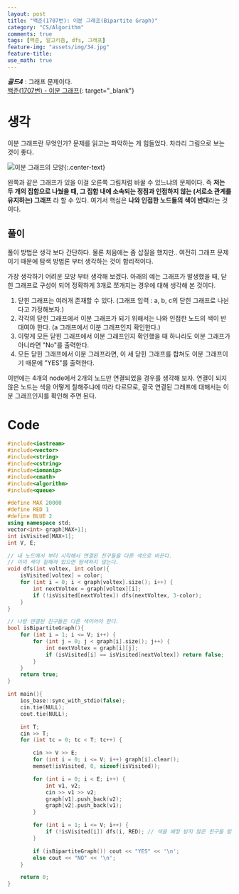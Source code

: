 ```yaml
---
layout: post
title: "백준(1707번): 이분 그래프(Bipartite Graph)"
category: "CS/Algorithm"
comments: true
tags: [백준, 알고리즘, dfs, 그래프]
feature-img: "assets/img/34.jpg"
feature-title:
use_math: true
---
```


**_골드4_** : 그래프 문제이다.  
[백준(1707번) - 이분 그래프](https://www.acmicpc.net/problem/1707){: target="\_blank"}

# 생각

이분 그래프란 무엇인가? 문제를 읽고는 파악하는 게 힘들었다. 차라리 그림으로 보는 것이 좋다.

![이분 그래프의 모양](https://gmlwjd9405.github.io/images/data-structure-graph/bipartite-graph2.png){:.center-text}

왼쪽과 같은 그래프가 있을 이걸 오른쪽 그림처럼 바꿀 수 있느냐의 문제이다. 즉 **저는 두 개의 집합으로 나눴을 때, 그 집합 내에 소속되는 정점과 인접하지 않는 (서로소 관계를 유지하는) 그래프** 라 할 수 있다. 여기서 핵심은 **나와 인접한 노드들의 색이 반대**라는 것이다.

## 풀이

풀이 방법은 생각 보다 간단하다. 물론 처음에는 좀 삽질을 했지만.. 여전히 그래프 문제이기 때문에 탐색 방법론 부터 생각하는 것이 합리적이다.

가장 생각하기 어려운 모양 부터 생각해 보겠다. 아래의 예는 그래프가 발생했을 때, 닫힌 그래프로 구성이 되어 정확하게 3개로 쪼개지는 경우에 대해 생각해 본 것이다.

1. 닫힌 그래프는 여러개 존재할 수 있다. (그래프 입력 : a, b, c의 닫힌 그래프로 나뉜다고 가정해보자.)
2. 각각의 닫힌 그래프에서 이분 그래프가 되기 위해서는 나와 인접한 노드의 색이 반대여야 한다. (a 그래프에서 이분 그래프인지 확인한다.)
3. 이렇게 모든 닫힌 그래프에서 이분 그래프인지 확인했을 때 하나라도 이분 그래프가 아니라면 "No"를 출력한다.
4. 모든 닫힌 그래프에서 이분 그래프라면, 이 세 닫힌 그래프를 합쳐도 이분 그래프이기 때문에 "YES"를 출력한다.

이번에는 4개의 node에서 2개의 노드만 연결되었을 경우를 생각해 보자. 연결이 되지 않은 노드는 색을 어떻게 칠해주냐에 따라 다르므로, 결국 연결된 그래프에 대해서는 이분 그래프인지를 확인해 주면 된다.

# Code

```c++
#include<iostream>
#include<vector>
#include<string>
#include<cstring>
#include<iomanip>
#include<cmath>
#include<algorithm>
#include<queue>

#define MAX 20000
#define RED 1
#define BLUE 2
using namespace std;
vector<int> graph[MAX+1];
int isVisited[MAX+1];
int V, E;

// 내 노드에서 부터 시작해서 연결된 친구들을 다른 색으로 바꾼다.
// 이미 색이 칠해져 있으면 탐색하지 않는다.
void dfs(int voltex, int color){
    isVisited[voltex] = color;
    for (int i = 0; i < graph[voltex].size(); i++) {
        int nextVoltex = graph[voltex][i];
        if (!isVisited[nextVoltex]) dfs(nextVoltex, 3-color);
    }
}

// 나랑 연결된 친구들은 다른 색이어야 한다.
bool isBipartiteGraph(){
    for (int i = 1; i <= V; i++) {
        for (int j = 0; j < graph[i].size(); j++) {
            int nextVoltex = graph[i][j];
            if (isVisited[i] == isVisited[nextVoltex]) return false;
        }
    }
    return true;
}

int main(){
    ios_base::sync_with_stdio(false);
    cin.tie(NULL);
    cout.tie(NULL);

    int T;
    cin >> T;
    for (int tc = 0; tc < T; tc++) {

        cin >> V >> E;
        for (int i = 0; i <= V; i++) graph[i].clear();
        memset(isVisited, 0, sizeof(isVisited));

        for (int i = 0; i < E; i++) {
            int v1, v2;
            cin >> v1 >> v2;
            graph[v1].push_back(v2);
            graph[v2].push_back(v1);
        }

        for (int i = 1; i <= V; i++) {
            if (!isVisited[i]) dfs(i, RED); // 색을 배정 받지 않은 친구들 탐색
        }

        if (isBipartiteGraph()) cout << "YES" << '\n';
        else cout << "NO" << '\n';
    }

    return 0;
}

```
